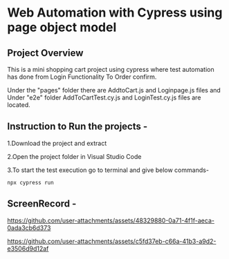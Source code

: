 # Web Automation with Cypress using page object model

## Project Overview

This is a mini shopping cart project using cypress where test automation has done from Login Functionality To Order confirm.

Under the "pages" folder there are AddtoCart.js and Loginpage.js files and Under "e2e" folder AddToCartTest.cy.js and LoginTest.cy.js files are located.



## Instruction to Run the projects -

1.Download the project and extract

2.Open the project folder in Visual Studio Code 

3.To start the test execution go to terminal and give below commands-

    npx cypress run

## ScreenRecord -



https://github.com/user-attachments/assets/48329880-0a71-4f1f-aeca-0ada3cb6d373






https://github.com/user-attachments/assets/c5fd37eb-c66a-41b3-a9d2-e3506d9d12af



